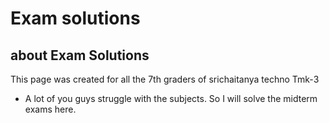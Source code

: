 # Exam solutions

## about Exam Solutions
This page was created for all the 7th graders of srichaitanya techno Tmk-3
+ A lot of you guys struggle with the subjects. So I will solve the midterm exams here.

